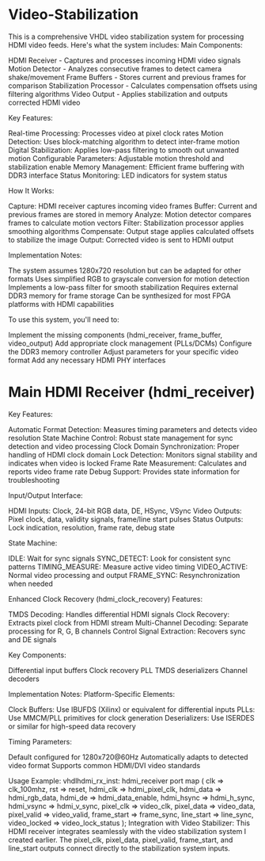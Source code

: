 # Video-Stabilization

This is a comprehensive VHDL video stabilization system for processing HDMI video feeds. Here's what the system includes:
Main Components:

HDMI Receiver - Captures and processes incoming HDMI video signals
Motion Detector - Analyzes consecutive frames to detect camera shake/movement
Frame Buffers - Stores current and previous frames for comparison
Stabilization Processor - Calculates compensation offsets using filtering algorithms
Video Output - Applies stabilization and outputs corrected HDMI video

Key Features:

Real-time Processing: Processes video at pixel clock rates
Motion Detection: Uses block-matching algorithm to detect inter-frame motion
Digital Stabilization: Applies low-pass filtering to smooth out unwanted motion
Configurable Parameters: Adjustable motion threshold and stabilization enable
Memory Management: Efficient frame buffering with DDR3 interface
Status Monitoring: LED indicators for system status

How It Works:

Capture: HDMI receiver captures incoming video frames
Buffer: Current and previous frames are stored in memory
Analyze: Motion detector compares frames to calculate motion vectors
Filter: Stabilization processor applies smoothing algorithms
Compensate: Output stage applies calculated offsets to stabilize the image
Output: Corrected video is sent to HDMI output

Implementation Notes:

The system assumes 1280x720 resolution but can be adapted for other formats
Uses simplified RGB to grayscale conversion for motion detection
Implements a low-pass filter for smooth stabilization
Requires external DDR3 memory for frame storage
Can be synthesized for most FPGA platforms with HDMI capabilities

To use this system, you'll need to:

Implement the missing components (hdmi_receiver, frame_buffer, video_output)
Add appropriate clock management (PLLs/DCMs)
Configure the DDR3 memory controller
Adjust parameters for your specific video format
Add any necessary HDMI PHY interfaces

# Main HDMI Receiver (hdmi_receiver)
Key Features:

Automatic Format Detection: Measures timing parameters and detects video resolution
State Machine Control: Robust state management for sync detection and video processing
Clock Domain Synchronization: Proper handling of HDMI clock domain
Lock Detection: Monitors signal stability and indicates when video is locked
Frame Rate Measurement: Calculates and reports video frame rate
Debug Support: Provides state information for troubleshooting

Input/Output Interface:

HDMI Inputs: Clock, 24-bit RGB data, DE, HSync, VSync
Video Outputs: Pixel clock, data, validity signals, frame/line start pulses
Status Outputs: Lock indication, resolution, frame rate, debug state

State Machine:

IDLE: Wait for sync signals
SYNC_DETECT: Look for consistent sync patterns
TIMING_MEASURE: Measure active video timing
VIDEO_ACTIVE: Normal video processing and output
FRAME_SYNC: Resynchronization when needed

Enhanced Clock Recovery (hdmi_clock_recovery)
Features:

TMDS Decoding: Handles differential HDMI signals
Clock Recovery: Extracts pixel clock from HDMI stream
Multi-Channel Decoding: Separate processing for R, G, B channels
Control Signal Extraction: Recovers sync and DE signals

Key Components:

Differential input buffers
Clock recovery PLL
TMDS deserializers
Channel decoders

Implementation Notes:
Platform-Specific Elements:

Clock Buffers: Use IBUFDS (Xilinx) or equivalent for differential inputs
PLLs: Use MMCM/PLL primitives for clock generation
Deserializers: Use ISERDES or similar for high-speed data recovery

Timing Parameters:

Default configured for 1280x720@60Hz
Automatically adapts to detected video format
Supports common HDMI/DVI video standards

Usage Example:
vhdlhdmi_rx_inst: hdmi_receiver
    port map (
        clk => clk_100mhz,
        rst => reset,
        hdmi_clk => hdmi_pixel_clk,
        hdmi_data => hdmi_rgb_data,
        hdmi_de => hdmi_data_enable,
        hdmi_hsync => hdmi_h_sync,
        hdmi_vsync => hdmi_v_sync,
        pixel_clk => video_clk,
        pixel_data => video_data,
        pixel_valid => video_valid,
        frame_start => frame_sync,
        line_start => line_sync,
        video_locked => video_lock_status
    );
Integration with Video Stabilizer:
This HDMI receiver integrates seamlessly with the video stabilization system I created earlier. The pixel_clk, pixel_data, pixel_valid, frame_start, and line_start outputs connect directly to the stabilization system inputs.
